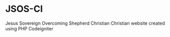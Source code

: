 # JSOS-CI
Jesus Sovereign Overcoming Shepherd Christian Christian website created using PHP Codeigniter
